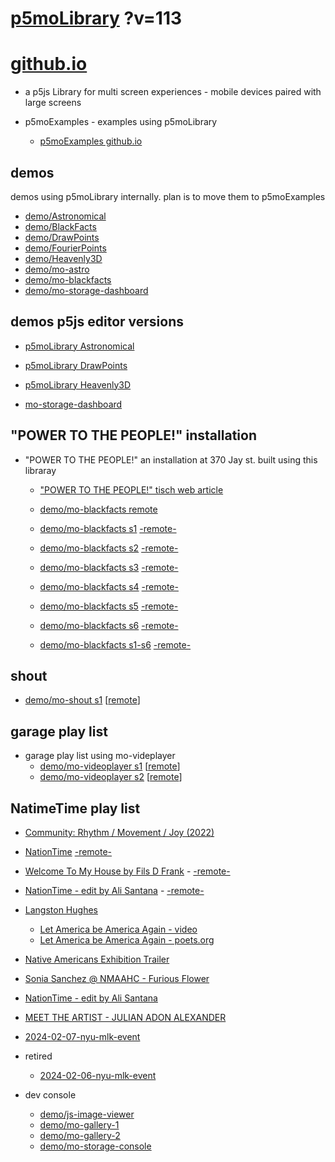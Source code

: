 # [p5moLibrary](https://github.com/molab-itp/p5moLibrary) ?v=113

# [github.io](https://molab-itp.github.io/p5moLibrary/src?v=113)

- a p5js Library for multi screen experiences - mobile devices paired with large screens

- p5moExamples - examples using p5moLibrary

  - [ p5moExamples github.io ](https://molab-itp.github.io/p5moExamples)

## demos

demos using p5moLibrary internally. plan is to move them to p5moExamples

- [demo/Astronomical](demo/Astronomical?v=113)
- [demo/BlackFacts](demo/BlackFacts?v=113)
- [demo/DrawPoints](demo/DrawPoints?v=113)
- [demo/FourierPoints](demo/FourierPoints?v=113)
- [demo/Heavenly3D](demo/Heavenly3D?v=113)
- [demo/mo-astro](demo/mo-astro?v=113)
- [demo/mo-blackfacts](demo/mo-blackfacts?v=113)
- [demo/mo-storage-dashboard](demo/mo-storage-dashboard?v=113)

## demos p5js editor versions

- [p5moLibrary Astronomical](https://editor.p5js.org/jht9629-nyu/sketches/iIIAb8KIDr)

- [p5moLibrary DrawPoints](https://editor.p5js.org/jht9629-nyu/sketches/TQyVoswjQ)

- [p5moLibrary Heavenly3D](https://editor.p5js.org/jht9629-nyu/sketches/6VM5IMP4m)

- [mo-storage-dashboard](https://editor.p5js.org/jht9629-nyu/sketches/Osz28nOS9)

## "POWER TO THE PEOPLE!" installation

- "POWER TO THE PEOPLE!" an installation at 370 Jay st. built using this libraray

  - ["POWER TO THE PEOPLE!" tisch web article](https://tisch.nyu.edu/itp/news/spring-2024/community-facing-interactive-installations-on-the-ground-floor-o)

  - [demo/mo-blackfacts remote](demo/mo-blackfacts?v=113)
  - [demo/mo-blackfacts s1](demo/mo-blackfacts?v=113&group=s1&qrcode=mo-blackfacts-qrcode-1.png) [-remote-](demo/mo-blackfacts?v=113&group=s1)
  - [demo/mo-blackfacts s2](demo/mo-blackfacts?v=113&group=s2&qrcode=mo-blackfacts-qrcode-2.png) [-remote-](demo/mo-blackfacts?v=113&group=s2)
  - [demo/mo-blackfacts s3](demo/mo-blackfacts?v=113&group=s3&qrcode=mo-blackfacts-qrcode-3.png) [-remote-](demo/mo-blackfacts?v=113&group=s3)
  - [demo/mo-blackfacts s4](demo/mo-blackfacts?v=113&group=s4&qrcode=mo-blackfacts-qrcode-4.png) [-remote-](demo/mo-blackfacts?v=113&group=s4)
  - [demo/mo-blackfacts s5](demo/mo-blackfacts?v=113&group=s5&qrcode=mo-blackfacts-qrcode-5.png) [-remote-](demo/mo-blackfacts?v=113&group=s5)
  - [demo/mo-blackfacts s6](demo/mo-blackfacts?v=113&group=s6&qrcode=mo-blackfacts-qrcode-6.png) [-remote-](demo/mo-blackfacts?v=113&group=s6)
  - [demo/mo-blackfacts s1-s6](demo/mo-blackfacts?v=113&group=s1,s2,s3,s4,s5,s6&qrcode=mo-blackfacts-qrcode-1-6.png) [-remote-](demo/mo-blackfacts?v=113&group=s1,s2,s3,s4,s5,s6)

## shout

- [demo/mo-shout s1](demo/mo-shout?v=113&group=s1&qrcode=mo-shout-qrcode-1.png) [[remote](qrcode/mo-shout.html?v=113&group=s1)]
<!-- https://molab-itp.github.io/p5moLibrary/src/qrcode/mo-shout.html?group=s1 -->

## garage play list

- garage play list using mo-videplayer
  - [demo/mo-videoplayer s1](demo/mo-videoplayer?v=113&group=s1&qrcode=mo-videoplayer-qrcode-1.png)
    [[remote](qrcode/mo-videoplayer.html?v=113&group=s1)]
  - [demo/mo-videoplayer s2](demo/mo-videoplayer?v=113&group=s2&qrcode=mo-videoplayer-qrcode-2.png)
    [[remote](qrcode/mo-videoplayer.html?v=113&group=s2)]

## NatimeTime play list

- [Community: Rhythm / Movement / Joy (2022)](demo/mo-videoplayer/index.html?playlist=8HfVf69nUX0)

- [NationTime](demo/mo-videoplayer/index.html?qrcode=NationTime.png) [-remote-](demo/mo-videoplayer/index.html)

- [Welcome To My House by Fils D Frank](demo/mo-videoplayer/?playlist=kinLtCLHYvo&title=Welcome%20To%20My%20House%20by%20Fils%20D%20Frank&qrcode=NationTime.png) - [-remote-](demo/mo-videoplayer/?playlist=kinLtCLHYvo&title=Welcome%20To%20My%20House%20by%20Fils%20D%20Frank)

- [NationTime - edit by Ali Santana](demo/mo-videoplayer/?playlist=-UtKxghWlvY&title=NationTime%20-%20ELUCID%20-%20BETAMAX&qrcode=NationTime.png) - [-remote-](demo/mo-videoplayer/?playlist=-UtKxghWlvY&title=NationTime%20-%20ELUCID%20-%20BETAMAX)

- [Langston Hughes ](demo/BlackFacts?playlist=XzI3huqpCi4)

  - [Let America be America Again - video](demo/mo-blackfacts?playlist=CFNM8GB_Yp0&title=%E2%98%85)
  - [Let America be America Again - poets.org](https://poets.org/poem/let-america-be-america-again)

- [Native Americans Exhibition Trailer](demo/BlackFacts?playlist=hpjNGTYvpxw)

- [Sonia Sanchez @ NMAAHC - Furious Flower](demo/mo-blackfacts?playlist=FNLp8e-cfgk&title=Sonia%20Sanchez)

- [NationTime - edit by Ali Santana](demo/mo-videoplayer?playlist=-UtKxghWlvY&title=NationTime%20-%20ELUCID%20-%20BETAMAX&qrcode=NationTime.png)

- [MEET THE ARTIST - JULIAN ADON ALEXANDER](demo/mo-blackfacts?playlist=wk0La_2igws&title=MEET%20THE%20ARTIST%20-%20JULIAN%20ADON%20ALEXANDE%20-%20What%20it%20is&qrcode=JULIAN.png)

- [2024-02-07-nyu-mlk-event](demo/mo-blackfacts?playlist=lG758MniLYg&qrcode=annoucement-01.png&title=2024-02-07-nyu-mlk-event)

- retired

  - [2024-02-06-nyu-mlk-event](demo/mo-blackfacts?playlist=zbRz5xTaLYI&qrcode=annoucement-01.png&title=2024-02-06-nyu-mlk-event)
  <!-- - [Weapons of White Destruction - TJ](demo/mo-blackfacts?playlist=ob8YQPGJiHY&title=Weapons%20of%20White%20Destruction%20-%20TJ&&qrcode=TJ.png) -->

- dev console

  - [demo/js-image-viewer](demo/js-image-viewer?v=113)
  - [demo/mo-gallery-1](demo/mo-gallery-1?v=113)
  - [demo/mo-gallery-2](demo/mo-gallery-2?v=113)
  - [demo/mo-storage-console](demo/mo-storage-console?v=113)

<!--

- retired
  - [demo/mo-astro-host-0](demo/mo-astro-host-0?v=113)
  - [demo/mo-astro-host-1](demo/mo-astro-host-1?v=113)
  - [demo/mo-astro-remote-0](demo/mo-astro-remote-0?v=113)
  - [demo/mo-astro-remote-1](demo/mo-astro-remote-1?v=113)

  - [demo/mo-blackfacts-host](demo/mo-blackfacts-host?v=113)
  - [demo/mo-blackfacts-remote](demo/mo-blackfacts-remote?v=113)

# https://www.youtube.com/watch?v=hpjNGTYvpxw
# The Land Carries Our Ancestors: Contemporary Art by Native Americans Exhibition Trailer

 -->
